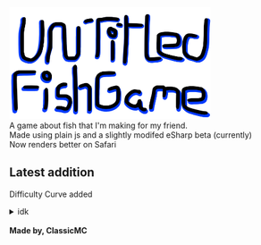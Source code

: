 <img src ="images/title.png" width = "360" height = "200"><br/>
A game about fish that I'm making for my friend. <br />
Made using plain js and a slightly modifed eSharp beta (currently)<br />
Now renders better on Safari <br />
## Latest addition
Difficulty Curve added<br/>
<details>
  <summary>idk</summary>
  <details>
  <summary>idk</summary>
    <details>
  <summary>idk</summary>
      <details>
  <summary>idk</summary>
        <details>
  <summary>idk</summary>
          <details>
  <summary>idk</summary>
            <details>
  <summary>idk</summary>
              <ul><li>Idk</li></ul>
</details>
          </details>
</details>
</details>
</details>
</details>
</details><br />
<b>Made by, ClassicMC</b>

